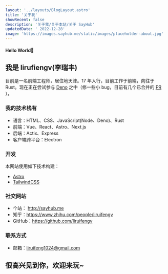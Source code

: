```yaml
---
layout: '../layouts/BlogLayout.astro'
title: '关于我'
showRecent: false
description: '关于我/关于本站/关于 SayHub'
updatedDate: ' 2022-12-28'
image: 'https://images.sayhub.me/static/images/placeholder-about.jpg'
---
```


#### Hello World👏

## 我是 lirufiengv(李瑞丰)

目前是一名前端工程师，居住地天津。17 年入行，目前工作于前端，向往于 Rust。现在正在尝试参与 [Deno](https://github.com/denoland) 之中（修一些小 bug，目前有几个已合并的 [PR](https://github.com/denoland/deno/issues?q=author%3Aliruifengv) ）。

### 我的技术栈有

- 语言：HTML、CSS、JavaScript(Node、Deno)、Rust
- 前端：Vue、React、Astro、Next.js
- 后端：Actix、Express
- 客户端跨平台：Electron

### 开发

本网站使用如下技术构建：

- [Astro](https://astro.build/)
- [TailwindCSS](https://tailwindcss.com/)

### 社交网站

- 个站： http://sayhub.me
- 知乎：https://www.zhihu.com/people/liruifengv
- GitHub：https://github.com/liruifengv

### 联系方式

- 邮箱：liruifeng1024@gmail.com

## 很高兴见到你，欢迎来玩~
